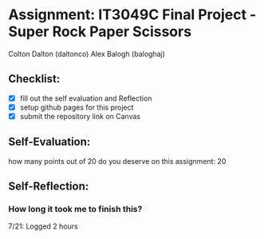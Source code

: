 # Assignment: IT3049C Final Project - Super Rock Paper Scissors

Colton Dalton (daltonco)
Alex Balogh (baloghaj)

## Checklist:
- [x] fill out the self evaluation and Reflection
- [x] setup github pages for this project
- [x] submit the repository link on Canvas

## Self-Evaluation:

how many points out of 20 do you deserve on this assignment: 20

## Self-Reflection:

### How long it took me to finish this?
7/21: Logged 2 hours
